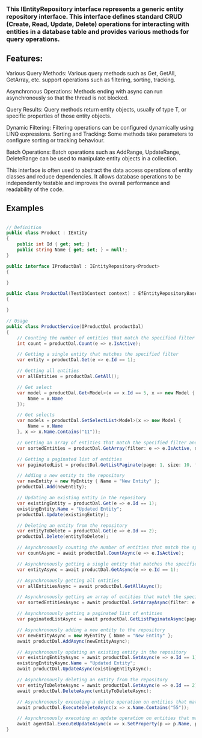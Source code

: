 ### This IEntityRepository interface represents a generic entity repository interface. This interface defines standard CRUD (Create, Read, Update, Delete) operations for interacting with entities in a database table and provides various methods for query operations.

## Features:

Various Query Methods: Various query methods such as Get, GetAll, GetArray, etc. support operations such as filtering, sorting, tracking.

Asynchronous Operations: Methods ending with async can run asynchronously so that the thread is not blocked.

Query Results: Query methods return entity objects, usually of type T, or specific properties of those entity objects.

Dynamic Filtering: Filtering operations can be configured dynamically using LINQ expressions.
Sorting and Tracking: Some methods take parameters to configure sorting or tracking behaviour.

Batch Operations: Batch operations such as AddRange, UpdateRange, DeleteRange can be used to manipulate entity objects in a collection.

This interface is often used to abstract the data access operations of entity classes and reduce dependencies. It allows database operations to be independently testable and improves the overall performance and readability of the code.

## Examples

```c#

// Definition
public class Product : IEntity
{
    public int Id { get; set; }
    public string Name { get; set; } = null!;
}

public interface IProductDal : IEntityRepository<Product>
{

}

public class ProductDal(TestDbContext context) : EfEntityRepositoryBase<Product, TestDbContext>(context), IProductDal
{

}

// Usage
public class ProductService(IProductDal productDal)
{
    // Counting the number of entities that match the specified filter
    int count = productDal.Count(e => e.IsActive);

    // Getting a single entity that matches the specified filter
    var entity = productDal.Get(e => e.Id == 1);

    // Getting all entities
    var allEntities = productDal.GetAll();

    // Get select
    var model = productDal.Get<Model>(x => x.Id == 5, x => new Model {
        Name = x.Name
    });

    // Get selects
    var models = productDal.GetSelectList<Model>(x => new Model {
        Name = x.Name
    }, x => x.Name.Contains("11"));

    // Getting an array of entities that match the specified filter and sorting them
    var sortedEntities = productDal.GetArray(filter: e => e.IsActive, sort: new EntitySortModel<MyEntity> { sort = x => x.Name });

    // Getting a paginated list of entities
    var paginatedList = productDal.GetListPaginate(page: 1, size: 10, filter: e => e.IsActive);

    // Adding a new entity to the repository
    var newEntity = new MyEntity { Name = "New Entity" };
    productDal.Add(newEntity);

    // Updating an existing entity in the repository
    var existingEntity = productDal.Get(e => e.Id == 1);
    existingEntity.Name = "Updated Entity";
    productDal.Update(existingEntity);

    // Deleting an entity from the repository
    var entityToDelete = productDal.Get(e => e.Id == 2);
    productDal.Delete(entityToDelete);

    // Asynchronously counting the number of entities that match the specified filter
    var countAsync = await productDal.CountAsync(e => e.IsActive);

    // Asynchronously getting a single entity that matches the specified filter
    var entityAsync = await productDal.GetAsync(e => e.Id == 1);

    // Asynchronously getting all entities
    var allEntitiesAsync = await productDal.GetAllAsync();

    // Asynchronously getting an array of entities that match the specified filter and sorting them
    var sortedEntitiesAsync = await productDal.GetArrayAsync(filter: e => e.IsActive, sort: new EntitySortModel<MyEntity> { sort = x => x.Name });

    // Asynchronously getting a paginated list of entities
    var paginatedListAsync = await productDal.GetListPaginateAsync(page: 1, size: 10, filter: e => e.IsActive);

    // Asynchronously adding a new entity to the repository
    var newEntityAsync = new MyEntity { Name = "New Entity" };
    await productDal.AddAsync(newEntityAsync);

    // Asynchronously updating an existing entity in the repository
    var existingEntityAsync = await productDal.GetAsync(e => e.Id == 1);
    existingEntityAsync.Name = "Updated Entity";
    await productDal.UpdateAsync(existingEntityAsync);

    // Asynchronously deleting an entity from the repository
    var entityToDeleteAsync = await productDal.GetAsync(e => e.Id == 2);
    await productDal.DeleteAsync(entityToDeleteAsync);

    // Asynchronously executing a delete operation on entities that match the specified filter
    await productDal.ExecuteDeleteAsync(x => x.Name.Contains("55"));

    // Asynchronously executing an update operation on entities that match the specified filter
    await agentDal.ExecuteUpdateAsync(x => x.SetProperty(p => p.Name, p => "Updated"), x => x.Id == 11);
}
